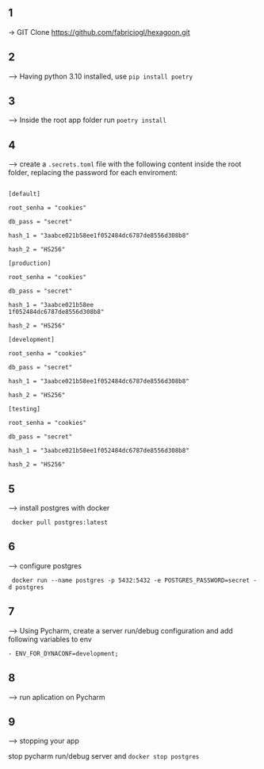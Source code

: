 ## 1

-> GIT Clone https://github.com/fabriciogl/hexagoon.git

## 2

--> Having python 3.10 installed, use ``` pip install poetry ```

## 3

--> Inside the root app folder run ``` poetry install ```

## 4

--> create a ```.secrets.toml``` file with the following content inside the root folder, replacing the password for each enviroment:

<code> 
[default] <br>
root_senha = "cookies" <br>
db_pass = "secret" <br>
hash_1 = "3aabce021b58ee1f052484dc6787de8556d308b8" <br>
hash_2 = "HS256" <br>
[production] <br> 
root_senha = "cookies" <br>
db_pass = "secret"<br>
hash_1 = "3aabce021b58ee<br>1f052484dc6787de8556d308b8" <br>
hash_2 = "HS256" <br>
[development] <br>
root_senha = "cookies" <br>
db_pass = "secret" <br>
hash_1 = "3aabce021b58ee1f052484dc6787de8556d308b8" <br>
hash_2 = "HS256" <br>
[testing] <br>
root_senha = "cookies" <br>
db_pass = "secret" <br>
hash_1 = "3aabce021b58ee1f052484dc6787de8556d308b8" <br>
hash_2 = "HS256" 
</code>


## 5 

--> install postgres with docker

``` docker pull postgres:latest```

## 6

--> configure postgres

``` docker run --name postgres -p 5432:5432 -e POSTGRES_PASSWORD=secret -d postgres```

## 7

--> Using Pycharm, create a server run/debug configuration and add following variables to env

    - ENV_FOR_DYNACONF=development;

## 8

--> run aplication on Pycharm

## 9 

--> stopping your app

stop pycharm run/debug server and ``` docker stop postgres ```
